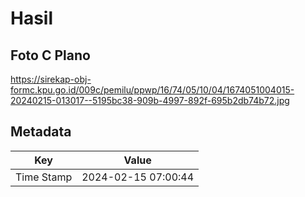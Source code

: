 # Hasil

## Foto C Plano

https://sirekap-obj-formc.kpu.go.id/009c/pemilu/ppwp/16/74/05/10/04/1674051004015-20240215-013017--5195bc38-909b-4997-892f-695b2db74b72.jpg


## Metadata

| Key        | Value               |
| ---------- | ------------------- |
| Time Stamp | 2024-02-15 07:00:44 |



